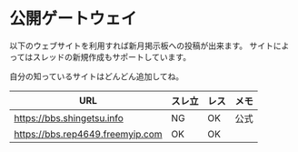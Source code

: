 # 公開ゲートウェイ

以下のウェブサイトを利用すれば新月掲示板への投稿が出来ます。
サイトによってはスレッドの新規作成もサポートしています。

自分の知っているサイトはどんどん追加してね。

| URL | スレ立 | レス | メモ |
| --- | ------ | ---- | ---- |
| https://bbs.shingetsu.info | NG | OK | 公式 |
| https://bbs.rep4649.freemyip.com | OK | OK |  |
